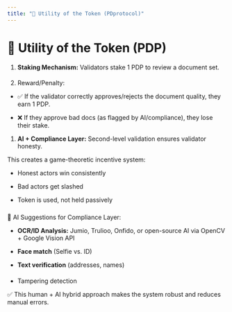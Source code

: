 ```yaml
---
title: "🧩 Utility of the Token (PDprotocol)"
---
```


🧩 Utility of the Token (PDP)
=============================

1.  **Staking Mechanism:** Validators stake 1 PDP to review a document set.
    
2.  #### 
    
    [](#reward-penalty)
    
    Reward/Penalty:
    

*   ✅ If the validator correctly approves/rejects the document quality, they earn 1 PDP.
    
*   ❌ If they approve bad docs (as flagged by AI/compliance), they lose their stake.
    

1.  **AI + Compliance Layer:** Second-level validation ensures validator honesty.
    

This creates a game-theoretic incentive system:

*   Honest actors win consistently
    
*   Bad actors get slashed
    
*   Token is used, not held passively
    

### 

[](#ai-suggestions-for-compliance-layer)

🧠 AI Suggestions for Compliance Layer:

*   **OCR/ID Analysis:** Jumio, Trulioo, Onfido, or open-source AI via OpenCV + Google Vision API
    
*   **Face match** (Selfie vs. ID)
    
*   **Text verification** (addresses, names)
    
*   #### 
    
    [](#tampering-detection)
    
    Tampering detection
    

✅ This human + AI hybrid approach makes the system robust and reduces manual errors.
